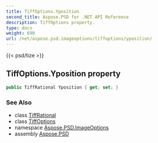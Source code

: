 ```yaml
---
title: TiffOptions.Yposition
second_title: Aspose.PSD for .NET API Reference
description: TiffOptions property. 
type: docs
weight: 690
url: /net/aspose.psd.imageoptions/tiffoptions/yposition/
---
```

{{< psd/tize >}}
## TiffOptions.Yposition property

```csharp
public TiffRational Yposition { get; set; }
```

### See Also

* class [TiffRational](../../../aspose.psd.fileformats.tiff/tiffrational/)
* class [TiffOptions](../)
* namespace [Aspose.PSD.ImageOptions](../../tiffoptions/)
* assembly [Aspose.PSD](../../../)


